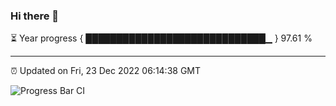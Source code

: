 ### Hi there 👋

⏳ Year progress { █████████████████████████████▁ } 97.61 %

---

⏰ Updated on Fri, 23 Dec 2022 06:14:38 GMT

![Progress Bar CI](https://github.com/liununu/liununu/workflows/Progress%20Bar%20CI/badge.svg)
